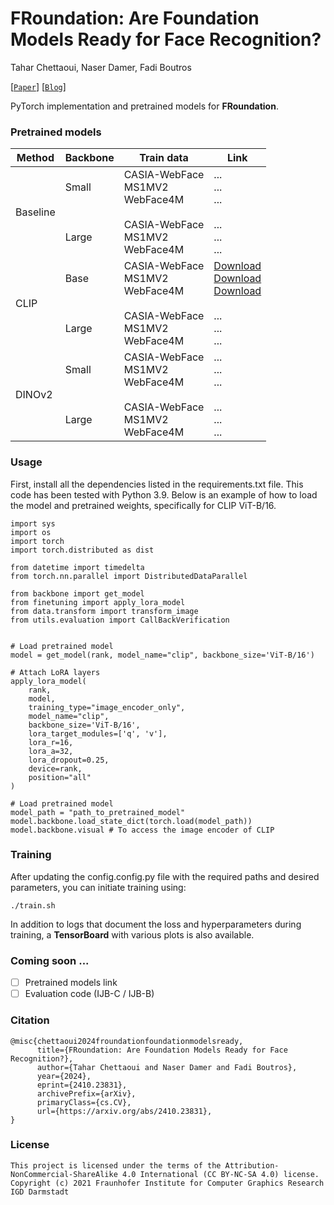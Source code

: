 # FRoundation: Are Foundation Models Ready for Face Recognition? 

Tahar Chettaoui,
Naser Damer,
Fadi Boutros

[[`Paper`](https://arxiv.org/abs/2410.23831)] [[`Blog`](https://taharchettaoui.github.io/FRoundation_web/)]

PyTorch implementation and pretrained models for **FRoundation**.

### Pretrained models

| Method    | Backbone | Train data | Link |
| -------- | ------- | ------- | ------- |
| Baseline  | <br>Small <br><br><br><br> Large <br><br>  | CASIA-WebFace <br> MS1MV2 <br> WebFace4M <br><br> CASIA-WebFace <br> MS1MV2 <br> WebFace4M | ... <br> ... <br> ... <br><br> ... <br> ... <br> ...|
| CLIP  | <br>Base <br><br><br><br> Large <br><br>  | CASIA-WebFace <br> MS1MV2 <br> WebFace4M <br><br> CASIA-WebFace <br> MS1MV2 <br> WebFace4M|[Download](https://owncloud.fraunhofer.de/index.php/s/oeyZTsXKYKFID5M) <br> [Download](https://owncloud.fraunhofer.de/index.php/s/OyD0N0KYvyToBBr) <br> [Download](https://owncloud.fraunhofer.de/index.php/s/p2ZbWOsp1nVLv0f) <br><br> ... <br> ... <br> ...|
| DINOv2  | <br>Small <br><br><br><br> Large <br><br>  | CASIA-WebFace <br> MS1MV2 <br> WebFace4M <br><br> CASIA-WebFace <br> MS1MV2 <br> WebFace4M|... <br> ... <br> ... <br><br> ... <br> ... <br> ...|

### Usage
First, install all the dependencies listed in the requirements.txt file. This code has been tested with Python 3.9. Below is an example of how to load the model and pretrained weights, specifically for CLIP ViT-B/16.

```
import sys
import os
import torch
import torch.distributed as dist

from datetime import timedelta
from torch.nn.parallel import DistributedDataParallel

from backbone import get_model
from finetuning import apply_lora_model
from data.transform import transform_image
from utils.evaluation import CallBackVerification


# Load pretrained model
model = get_model(rank, model_name="clip", backbone_size='ViT-B/16')

# Attach LoRA layers
apply_lora_model(
    rank, 
    model, 
    training_type="image_encoder_only",
    model_name="clip",
    backbone_size='ViT-B/16', 
    lora_target_modules=['q', 'v'],
    lora_r=16, 
    lora_a=32, 
    lora_dropout=0.25, 
    device=rank, 
    position="all"
)

# Load pretrained model
model_path = "path_to_pretrained_model" 
model.backbone.load_state_dict(torch.load(model_path))
model.backbone.visual # To access the image encoder of CLIP
```

### Training
After updating the config.config.py file with the required paths and desired parameters, you can initiate training using:

```
./train.sh
```

In addition to logs that document the loss and hyperparameters during training, a **TensorBoard** with various plots is also available.

### Coming soon ...
- [ ] Pretrained models link
- [ ] Evaluation code (IJB-C / IJB-B)

### Citation

```
@misc{chettaoui2024froundationfoundationmodelsready,
      title={FRoundation: Are Foundation Models Ready for Face Recognition?}, 
      author={Tahar Chettaoui and Naser Damer and Fadi Boutros},
      year={2024},
      eprint={2410.23831},
      archivePrefix={arXiv},
      primaryClass={cs.CV},
      url={https://arxiv.org/abs/2410.23831}, 
}
```

### License 

```
This project is licensed under the terms of the Attribution-NonCommercial-ShareAlike 4.0 International (CC BY-NC-SA 4.0) license. 
Copyright (c) 2021 Fraunhofer Institute for Computer Graphics Research IGD Darmstadt
```

